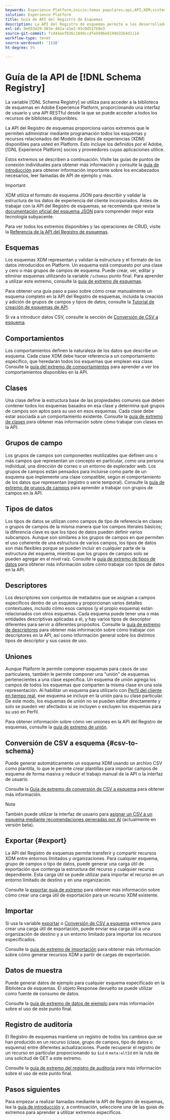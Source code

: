 ```yaml
---
keywords: Experience Platform;inicio;temas populares;api;API;XDM;sistema XDM;modelo de datos de experiencia;modelo de datos de experiencia;modelo de datos de experiencia;modelo de datos;modelo de datos;registro de esquema;registro de esquemas; registro de esquemas;
solution: Experience Platform
title: Guía de API del Registro de Esquemas
description: La API del Registro de esquemas permite a los desarrolladores administrar mediante programación todos los esquemas y recursos relacionados del Modelo de datos de experiencia (XDM) dentro de Adobe Experience Platform. Siga esta guía para aprender a realizar operaciones clave con la API.
exl-id: 9e693d29-303e-462a-a1e2-93c0d517b8e3
source-git-commit: fcd44aef026c1049ccdfe5896e6199d32b4d1114
workflow-type: tm+mt
source-wordcount: '1116'
ht-degree: 5%

---
```


# Guía de la API de [!DNL Schema Registry]

La variable [!DNL Schema Registry] se utiliza para acceder a la biblioteca de esquemas en Adobe Experience Platform, proporcionando una interfaz de usuario y una API RESTful desde la que se puede acceder a todos los recursos de biblioteca disponibles.

La API del Registro de esquemas proporciona varios extremos que le permiten administrar mediante programación todos los esquemas y recursos relacionados del Modelo de datos de experiencias (XDM) disponibles para usted en Platform. Esto incluye los definidos por el Adobe, [!DNL Experience Platform] socios y proveedores cuyas aplicaciones utilice.

Estos extremos se describen a continuación. Visite las guías de puntos de conexión individuales para obtener más información y consulte la [guía de introducción](./getting-started.md) para obtener información importante sobre los encabezados necesarios, leer llamadas de API de ejemplo y más.

>[!IMPORTANT]
>
>XDM utiliza el formato de esquema JSON para describir y validar la estructura de los datos de experiencia del cliente incorporados. Antes de trabajar con la API del Registro de esquemas, se recomienda que revise la [documentación oficial del esquema JSON](https://json-schema.org/) para comprender mejor esta tecnología subyacente.

Para ver todos los extremos disponibles y las operaciones de CRUD, visite la [Referencia de la API del Registro de esquemas](https://www.adobe.io/experience-platform-apis/references/schema-registry/).

## Esquemas

Los esquemas XDM representan y validan la estructura y el formato de los datos introducidos en Platform. Un esquema está compuesto por una clase y cero o más grupos de campos de esquema. Puede crear, ver, editar y eliminar esquemas utilizando la variable `/schemas` punto final. Para aprender a utilizar este extremo, consulte la [guía de extremo de esquemas](./schemas.md).

Para obtener una guía paso a paso sobre cómo crear manualmente un esquema completo en la API del Registro de esquemas, incluida la creación y adición de grupos de campos y tipos de datos, consulte la [Tutorial de creación de esquemas de API](../tutorials/create-schema-api.md).

Si va a introducir datos CSV, consulte la sección de [Conversión de CSV a esquema](#csv-to-schema).

## Comportamientos

Los comportamientos definen la naturaleza de los datos que describe un esquema. Cada clase XDM debe hacer referencia a un comportamiento específico, que heredarán todos los esquemas que emplean esa clase. Consulte la [guía del extremo de comportamientos](./behaviors.md) para aprender a ver los comportamientos disponibles en la API.

## Clases

Una clase define la estructura base de las propiedades comunes que deben contener todos los esquemas basados en esa clase y determina qué grupos de campos son aptos para su uso en esos esquemas. Cada clase debe estar asociada a un comportamiento existente. Consulte la [guía de extremo de clases](./classes.md) para obtener más información sobre cómo trabajar con clases en la API.

## Grupos de campo

Los grupos de campos son componentes reutilizables que definen uno o más campos que representan un concepto en particular, como una persona individual, una dirección de correo o un entorno de explorador web. Los grupos de campos están pensados para incluirse como parte de un esquema que implemente una clase compatible, según el comportamiento de los datos que representan (registro o serie temporal). Consulte la [guía de extremo de grupos de campos](./field-groups.md) para aprender a trabajar con grupos de campos en la API.

## Tipos de datos

Los tipos de datos se utilizan como campos de tipo de referencia en clases o grupos de campos de la misma manera que los campos literales básicos; la diferencia clave es que los tipos de datos pueden definir varios subcampos. Aunque son similares a los grupos de campos en que permiten el uso coherente de una estructura de varios campos, los tipos de datos son más flexibles porque se pueden incluir en cualquier parte de la estructura del esquema, mientras que los grupos de campos solo se pueden agregar en el nivel raíz. Consulte la [guía de extremo de tipos de datos](./data-types.md) para obtener más información sobre cómo trabajar con tipos de datos en la API.

## Descriptores

Los descriptores son conjuntos de metadatos que se asignan a campos específicos dentro de un esquema y proporcionan varios detalles contextuales, incluido cómo esos campos (y el propio esquema) están relacionados con otros esquemas. Cada esquema puede tener una o más entidades descriptivas aplicadas a él, y hay varios tipos de descriptor diferentes para servir a diferentes propósitos. Consulte la [guía de extremo de descriptores](./descriptors.md) para obtener más información sobre cómo trabajar con descriptores en la API, así como información general sobre los distintos tipos de descriptor y sus casos de uso.

## Uniones

Aunque Platform le permite componer esquemas para casos de uso particulares, también le permite componer una &quot;unión&quot; de esquemas pertenecientes a una clase específica. Un esquema de unión agrega los campos de todos los esquemas que comparten la misma clase en una sola representación. Al habilitar un esquema para utilizarlo con [Perfil del cliente en tiempo real](../../profile/home.md), ese esquema se incluye en la unión para su clase particular. De este modo, los esquemas de unión no se pueden editar directamente y solo se pueden ver afectados si se incluyen o excluyen los esquemas para su uso en Perfil.

Para obtener información sobre cómo ver uniones en la API del Registro de esquemas, consulte la [guía de extremo de unión](./unions.md).

## Conversión de CSV a esquema {#csv-to-schema}

Puede generar automáticamente un esquema XDM usando un archivo CSV como plantilla, lo que le permite crear plantillas para importar campos de esquema de forma masiva y reducir el trabajo manual de la API o la interfaz de usuario.

Consulte la [Guía de extremo de conversión de CSV a esquema](./export.md) para obtener más información.

>[!NOTE]
>
>También puede utilizar la interfaz de usuario para [asignar un CSV a un esquema mediante recomendaciones generadas por AI](../../ingestion/tutorials/map-csv/recommendations.md) (actualmente en versión beta).

## Exportar {#export}

La API del Registro de esquemas permite transferir y compartir recursos XDM entre entornos limitados y organizaciones. Para cualquier esquema, grupo de campos o tipo de datos, puede generar una carga útil de exportación que contenga la estructura del recurso y cualquier recurso dependiente. Esta carga útil se puede utilizar para importar el recurso en un entorno limitado de destino y en una organización.

Consulte la [exportar guía de extremo](./export.md) para obtener más información sobre cómo crear una carga útil de exportación para un recurso XDM existente.

## Importar

Si usa la variable [exportar](#export) o [Conversión de CSV a esquema](./import.md) extremos para crear una carga útil de exportación, puede enviar esa carga útil a una organización de destino y a un entorno limitado para importar los recursos especificados.

Consulte la [guía de extremo de importación](./export.md) para obtener más información sobre cómo generar recursos XDM a partir de cargas de exportación.

## Datos de muestra

Puede generar datos de ejemplo para cualquier esquema especificado en la Biblioteca de esquemas. El objeto Response devuelto se puede utilizar como fuente de consumo de datos.

Consulte la [guía de extremo de datos de ejemplo](./sample-data.md) para más información sobre el uso de este punto final.

## Registro de auditoría

El Registro de esquemas mantiene un registro de todos los cambios que se han producido en un recurso (clase, grupo de campos, tipo de datos o esquema) entre diferentes actualizaciones. Puede recuperar el registro de un recurso en particular proporcionando su `$id` o `meta:altId` en la ruta de una solicitud de GET a este extremo.

Consulte la [guía de extremo del registro de auditoría](./audit-log.md) para más información sobre el uso de este punto final.

## Pasos siguientes

Para empezar a realizar llamadas mediante la API de Registro de esquemas, lea la [guía de introducción](./getting-started.md) y, a continuación, seleccione una de las guías de extremos para aprender a utilizar extremos específicos.
